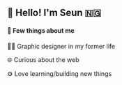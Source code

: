 ## :wave: Hello! I'm Seun :nigeria:

#### :round_pushpin: Few things about me

:man_artist: Graphic designer in my former life 

:globe_with_meridians: Curious about the web

:gear: Love learning/building new things

